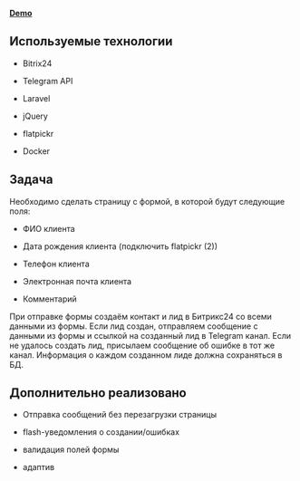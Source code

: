 **[Demo](http://84.38.180.229:107)**

## Используемые технологии

- Bitrix24

- Telegram API

- Laravel

- jQuery

- flatpickr

- Docker

## Задача

Необходимо сделать страницу с формой, в которой будут следующие поля:

- ФИО клиента
  
- Дата рождения клиента (подключить flatpickr (2))
  
- Телефон клиента

- Электронная почта клиента

- Комментарий

При отправке формы создаём контакт и лид в Битрикс24 со всеми данными из формы. Если лид создан, отправляем сообщение с данными из формы и ссылкой на созданный лид в Telegram канал. Если не удалось создать лид, присылаем сообщение об ошибке в тот же канал. Информация о каждом созданном лиде должна сохраняться в БД.

## Дополнительно реализовано

- Отправка сообщений без перезагрузки страницы

- flash-уведомления о создании/ошибках

- валидация полей формы

- адаптив
